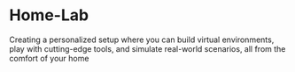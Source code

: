 # Home-Lab
Creating a personalized setup where you can build virtual environments, play with cutting-edge tools, and simulate real-world scenarios, all from the comfort of your home
